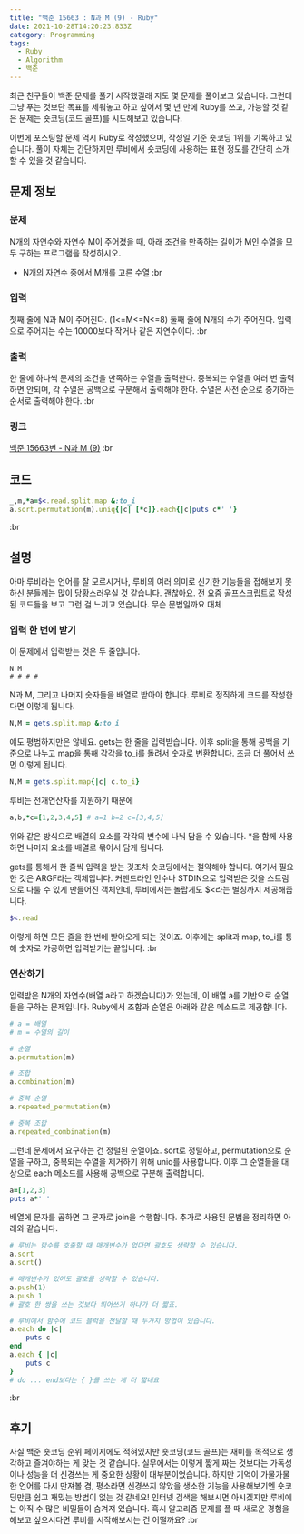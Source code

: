 ```yaml
---
title: "백준 15663 : N과 M (9) - Ruby"
date: 2021-10-28T14:20:23.833Z
category: Programming
tags:
  - Ruby
  - Algorithm
  - 백준
---
```

최근 친구들이 백준 문제를 풀기 시작했길래 저도 몇 문제를 풀어보고 있습니다.
그런데 그냥 푸는 것보단 목표를 세워놓고 하고 싶어서 몇 년 만에 Ruby를 쓰고, 가능할 것 같은 문제는 숏코딩(코드 골프)를 시도해보고 있습니다.
<!--more-->
이번에 포스팅할 문제 역시 Ruby로 작성했으며, 작성일 기준 숏코딩 1위를 기록하고 있습니다.
풀이 자체는 간단하지만 루비에서 숏코딩에 사용하는 표현 정도를 간단히 소개할 수 있을 것 같습니다.

## 문제 정보
### 문제
N개의 자연수와 자연수 M이 주어졌을 때, 아래 조건을 만족하는 길이가 M인 수열을 모두 구하는 프로그램을 작성하시오.
* N개의 자연수 중에서 M개를 고른 수열
:br
### 입력
첫째 줄에 N과 M이 주어진다. (1<=M<=N<=8)
둘째 줄에 N개의 수가 주어진다. 입력으로 주어지는 수는 10000보다 작거나 같은 자연수이다.
:br
### 출력
한 줄에 하나씩 문제의 조건을 만족하는 수열을 출력한다. 중복되는 수열을 여러 번 출력하면 안되며, 각 수열은 공백으로 구분해서 출력해야 한다.
수열은 사전 순으로 증가하는 순서로 출력해야 한다.
:br
### 링크
[백준 15663번 - N과 M (9)](https://www.acmicpc.net/problem/15663)
:br

## 코드
```ruby:answer.rb
_,m,*a=$<.read.split.map &:to_i
a.sort.permutation(m).uniq{|c| [*c]}.each{|c|puts c*' '}
```
:br

## 설명
아마 루비라는 언어를 잘 모르시거나, 루비의 여러 의미로 신기한 기능들을 접해보지 못 하신 분들께는 많이 당황스러우실 것 같습니다.
괜찮아요. 전 요즘 골프스크립트로 작성된 코드들을 보고 그런 걸 느끼고 있습니다. 무슨 문법일까요 대체

### 입력 한 번에 받기
이 문제에서 입력받는 것은 두 줄입니다.
```
N M
# # # #
```

N과 M, 그리고 나머지 숫자들을 배열로 받아야 합니다.
루비로 정직하게 코드를 작성한다면 이렇게 됩니다.
```ruby
N,M = gets.split.map &:to_i
```

얘도 평범하지만은 않네요.
gets는 한 줄을 입력받습니다.
이후 split을 통해 공백을 기준으로 나누고
map을 통해 각각을 to_i를 돌려서 숫자로 변환합니다.
조금 더 풀어서 쓰면 이렇게 됩니다.
```ruby
N,M = gets.split.map{|c| c.to_i}
```

루비는 전개연산자를 지원하기 때문에
```ruby
a,b,*c=[1,2,3,4,5] # a=1 b=2 c=[3,4,5]
```

위와 같은 방식으로 배열의 요소를 각각의 변수에 나눠 담을 수 있습니다.
*을 함께 사용하면 나머지 요소를 배열로 묶어서 담게 됩니다.

gets를 통해서 한 줄씩 입력을 받는 것조차 숏코딩에서는 절약해야 합니다.
여기서 필요한 것은 ARGF라는 객체입니다.
커맨드라인 인수나 STDIN으로 입력받은 것을 스트림으로 다룰 수 있게 만들어진 객체인데, 루비에서는 놀랍게도 $<라는 별칭까지 제공해줍니다.

```ruby
$<.read
```
이렇게 하면 모든 줄을 한 번에 받아오게 되는 것이죠.
이후에는 split과 map, to_i를 통해 숫자로 가공하면 입력받기는 끝입니다.
:br
### 연산하기
입력받은 N개의 자연수(배열 a라고 하겠습니다)가 있는데, 이 배열 a를 기반으로 순열들을 구하는 문제입니다.
Ruby에서 조합과 순열은 아래와 같은 메소드로 제공합니다.
```ruby
# a = 배열
# m = 수열의 길이

# 순열
a.permutation(m)

# 조합
a.combination(m)

# 중복 순열
a.repeated_permutation(m)

# 중복 조합
a.repeated_combination(m)
```
그런데 문제에서 요구하는 건 정렬된 순열이죠.
sort로 정렬하고, permutation으로 순열을 구하고, 중복되는 수열을 제거하기 위해 uniq를 사용합니다.
이후 그 순열들을 대상으로 each 메소드를 사용해 공백으로 구분해 출력합니다.
```ruby
a=[1,2,3]
puts a*' '
```
배열에 문자를 곱하면 그 문자로 join을 수행합니다.
추가로 사용된 문법을 정리하면 아래와 같습니다.
```ruby
# 루비는 함수를 호출할 때 매개변수가 없다면 괄호도 생략할 수 있습니다.
a.sort 
a.sort()

# 매개변수가 있어도 괄호를 생략할 수 있습니다.
a.push(1)
a.push 1
# 괄호 한 쌍을 쓰는 것보다 띄어쓰기 하나가 더 짧죠.

# 루비에서 함수에 코드 블럭을 전달할 때 두가지 방법이 있습니다.
a.each do |c|
    puts c
end
a.each { |c|
    puts c
}
# do ... end보다는 { }를 쓰는 게 더 짧네요
```
:br

## 후기
사실 백준 숏코딩 순위 페이지에도 적혀있지만 숏코딩(코드 골프)는 재미를 목적으로 생각하고 즐겨야하는 게 맞는 것 같습니다.
실무에서는 이렇게 짧게 짜는 것보다는 가독성이나 성능을 더 신경쓰는 게 중요한 상황이 대부분이었습니다.
하지만 기억이 가물가물한 언어를 다시 만져볼 겸, 평소라면 신경쓰지 않았을 생소한 기능을 사용해보기엔 숏코딩만큼 쉽고 재밌는 방법이 없는 것 같네요!
인터넷 검색을 해보시면 아시겠지만 루비에는 아직 수 많은 비밀들이 숨겨져 있습니다.
혹시 알고리즘 문제를 풀 때 새로운 경험을 해보고 싶으시다면 루비를 시작해보시는 건 어떨까요?
:br